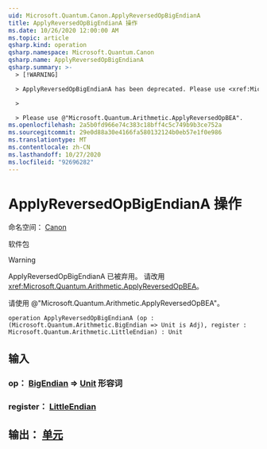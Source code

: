 ```yaml
---
uid: Microsoft.Quantum.Canon.ApplyReversedOpBigEndianA
title: ApplyReversedOpBigEndianA 操作
ms.date: 10/26/2020 12:00:00 AM
ms.topic: article
qsharp.kind: operation
qsharp.namespace: Microsoft.Quantum.Canon
qsharp.name: ApplyReversedOpBigEndianA
qsharp.summary: >-
  > [!WARNING]

  > ApplyReversedOpBigEndianA has been deprecated. Please use <xref:Microsoft.Quantum.Arithmetic.ApplyReversedOpBEA> instead.

  >

  > Please use @"Microsoft.Quantum.Arithmetic.ApplyReversedOpBEA".
ms.openlocfilehash: 2a5b0fd966e74c383c18bff4c5c749b9b3ce752a
ms.sourcegitcommit: 29e0d88a30e4166fa580132124b0eb57e1f0e986
ms.translationtype: MT
ms.contentlocale: zh-CN
ms.lasthandoff: 10/27/2020
ms.locfileid: "92696282"
---
```

# <a name="applyreversedopbigendiana-operation"></a>ApplyReversedOpBigEndianA 操作

命名空间： [Canon](xref:Microsoft.Quantum.Canon)

软件包 [](https://nuget.org/packages/)


> [!WARNING]
> ApplyReversedOpBigEndianA 已被弃用。 请改用 <xref:Microsoft.Quantum.Arithmetic.ApplyReversedOpBEA>。
>
> 请使用 @"Microsoft.Quantum.Arithmetic.ApplyReversedOpBEA"。



```qsharp
operation ApplyReversedOpBigEndianA (op : (Microsoft.Quantum.Arithmetic.BigEndian => Unit is Adj), register : Microsoft.Quantum.Arithmetic.LittleEndian) : Unit
```


## <a name="input"></a>输入

### <a name="op--bigendian--unit-adj"></a>op： [BigEndian](xref:Microsoft.Quantum.Arithmetic.BigEndian) => [Unit](xref:microsoft.quantum.lang-ref.unit) 形容词




### <a name="register--littleendian"></a>register： [LittleEndian](xref:Microsoft.Quantum.Arithmetic.LittleEndian)





## <a name="output--unit"></a>输出： [单元](xref:microsoft.quantum.lang-ref.unit)

